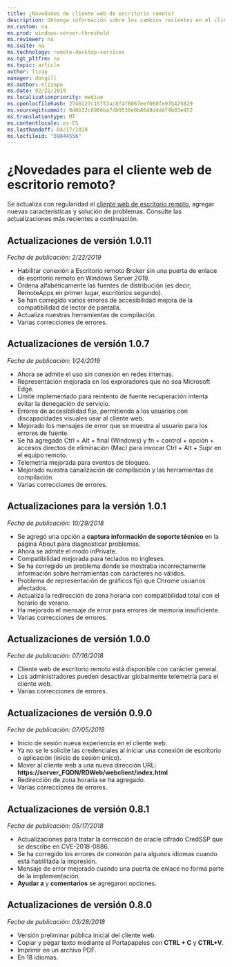 ```yaml
---
title: ¿Novedades de cliente web de escritorio remoto?
description: Obtenga información sobre los cambios recientes en el cliente web de escritorio remoto
ms.custom: na
ms.prod: windows-server-threshold
ms.reviewer: na
ms.suite: na
ms.technology: remote-desktop-services
ms.tgt_pltfrm: na
ms.topic: article
author: lizap
manager: dongill
ms.author: elizapo
ms.date: 02/22/2019
ms.localizationpriority: medium
ms.openlocfilehash: 2746127c15753ac8f4f6067eef068fe97b425829
ms.sourcegitcommit: 0d0b32c8986ba7db9536e0b8648d4ddf9b03e452
ms.translationtype: MT
ms.contentlocale: es-ES
ms.lasthandoff: 04/17/2019
ms.locfileid: "59844556"
---
```

# <a name="whats-new-for-the-remote-desktop-web-client"></a>¿Novedades para el cliente web de escritorio remoto?

Se actualiza con regularidad el [cliente web de escritorio remoto](remote-desktop-web-client.md), agregar nuevas características y solución de problemas. Consulte las actualizaciones más recientes a continuación.

## <a name="updates-for-version-1011"></a>Actualizaciones de versión 1.0.11
*Fecha de publicación: 2/22/2019*

- Habilitar conexión a Escritorio remoto Broker sin una puerta de enlace de escritorio remoto en Windows Server 2019.
- Ordena alfabéticamente las fuentes de distribución (es decir, RemoteApps en primer lugar, escritorios segundo).
- Se han corregido varios errores de accesibilidad mejora de la compatibilidad de lector de pantalla.
- Actualiza nuestras herramientas de compilación.
- Varias correcciones de errores.

## <a name="updates-for-version-107"></a>Actualizaciones de versión 1.0.7
*Fecha de publicación: 1/24/2019*

- Ahora se admite el uso sin conexión en redes internas.
- Representación mejorada en los exploradores que no sea Microsoft Edge.
- Límite implementado para reintento de fuente recuperación intenta evitar la denegación de servicio.
- Errores de accesibilidad fijo, permitiendo a los usuarios con discapacidades visuales usar al cliente web.
- Mejorado los mensajes de error que se muestra al usuario para los errores de fuente.
- Se ha agregado Ctrl + Alt + final (Windows) y fn + control + opción + accesos directos de eliminación (Mac) para invocar Ctrl + Alt + Supr en el equipo remoto.
- Telemetría mejorada para eventos de bloqueo. 
- Mejorado nuestra canalización de compilación y las herramientas de compilación.
- Varias correcciones de errores.

## <a name="updates-for-version-101"></a>Actualizaciones para la versión 1.0.1
*Fecha de publicación: 10/29/2018*

- Se agregó una opción a **captura información de soporte técnico** en la página About para diagnosticar problemas.
- Ahora se admite el modo inPrivate.
- Compatibilidad mejorada para teclados no ingleses.
- Se ha corregido un problema donde se mostraba incorrectamente información sobre herramientas con caracteres no válidos.
- Problema de representación de gráficos fijo que Chrome usuarios afectados.
- Actualiza la redirección de zona horaria con compatibilidad total con el horario de verano.
- Ha mejorado el mensaje de error para errores de memoria insuficiente.
- Varias correcciones de errores.

## <a name="updates-for-version-100"></a>Actualizaciones de versión 1.0.0
*Fecha de publicación: 07/16/2018*

- Cliente web de escritorio remoto está disponible con carácter general.
- Los administradores pueden desactivar globalmente telemetría para el cliente web.
- Varias correcciones de errores.

## <a name="updates-for-version-090"></a>Actualizaciones de versión 0.9.0
*Fecha de publicación: 07/05/2018*

- Inicio de sesión nueva experiencia en el cliente web.
- Ya no se le solicite las credenciales al iniciar una conexión de escritorio o aplicación (inicio de sesión único).
- Mover al cliente web a una nueva dirección URL: **https://server_FQDN/RDWeb/webclient/index.html**
- Redirección de zona horaria se ha agregado.
- Varias correcciones de errores.

## <a name="updates-for-version-081"></a>Actualizaciones de versión 0.8.1
*Fecha de publicación: 05/17/2018*

- Actualizaciones para tratar la corrección de oracle cifrado CredSSP que se describe en CVE-2018-0886.
- Se ha corregido los errores de conexión para algunos idiomas cuando está habilitada la impresión.
- Mensaje de error mejorado cuando una puerta de enlace no forma parte de la implementación.
- **Ayudar a** y **comentarios** se agregaron opciones.

## <a name="updates-for-version-080"></a>Actualizaciones de versión 0.8.0
*Fecha de publicación: 03/28/2018*

- Versión preliminar pública inicial del cliente web.
- Copiar y pegar texto mediante el Portapapeles con **CTRL + C** y **CTRL+V**.
- Imprimir en un archivo PDF.
- En 18 idiomas.
 
